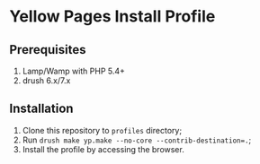 # Yellow Pages Install Profile

## Prerequisites

1. Lamp/Wamp with PHP 5.4+
2. drush 6.x/7.x

## Installation

1. Clone this repository to `profiles` directory;
2. Run `drush make yp.make --no-core --contrib-destination=.`;
3. Install the profile by accessing the browser.
